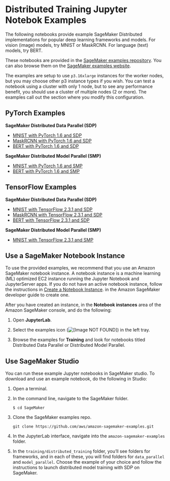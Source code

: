 # Distributed Training Jupyter Notebok Examples<a name="distributed-training-notebook-examples"></a>

The following notebooks provide example SageMaker Distributed implementations for popular deep learning frameworks and models\. For vision \(image\) models, try MNIST or MaskRCNN\. For language \(text\) models, try BERT\.

These notebooks are provided in the [ SageMaker examples repository](https://github.com/aws/amazon-sagemaker-examples/tree/master/training/distributed_training/)\. You can also browse them on the [SageMaker examples website](https://sagemaker-examples.readthedocs.io/en/latest/training/distributed_training/index.html)\.

The examples are setup to use `p3.16xlarge` instances for the worker nodes, but you may choose other p3 instance types if you wish\. You can test a notebook using a cluster with only 1 node, but to see any performance benefit, you should use a cluster of multiple nodes \(2 or more\)\. The examples call out the section where you modify this configuration\.

## PyTorch Examples<a name="distributed-training-notebook-examples-pytorch"></a>

**SageMaker Distributed Data Parallel \(SDP\)**
+ [MNIST with PyTorch 1\.6 and SDP](https://sagemaker-examples.readthedocs.io/en/latest/training/distributed_training/pytorch/data_parallel/mnist/pytorch_smdataparallel_mnist_demo.html)
+ [MaskRCNN with PyTorch 1\.6 and SDP](https://sagemaker-examples.readthedocs.io/en/latest/training/distributed_training/pytorch/data_parallel/maskrcnn/pytorch_smdataparallel_maskrcnn_demo.html)
+ [BERT with PyTorch 1\.6 and SDP](https://sagemaker-examples.readthedocs.io/en/latest/training/distributed_training/pytorch/data_parallel/bert/pytorch_smdataparallel_bert_demo.html)

**SageMaker Distributed Model Parallel \(SMP\)**
+ [MNIST with PyTorch 1\.6 and SMP](https://sagemaker-examples.readthedocs.io/en/latest/training/distributed_training/pytorch/model_parallel/mnist/pytorch_smmodelparallel_mnist.html)
+ [BERT with PyTorch 1\.6 and SMP](https://sagemaker-examples.readthedocs.io/en/latest/training/distributed_training/pytorch/model_parallel/bert/smp_bert_tutorial.html)

## TensorFlow Examples<a name="distributed-training-notebook-examples-tensorflow"></a>

**SageMaker Distributed Data Parallel \(SDP\)**
+ [MNIST with TensorFlow 2\.3\.1 and SDP](https://sagemaker-examples.readthedocs.io/en/latest/training/distributed_training/tensorflow/data_parallel/mnist/tensorflow2_smdataparallel_mnist_demo.html)
+ [MaskRCNN with TensorFlow 2\.3\.1 and SDP](https://sagemaker-examples.readthedocs.io/en/latest/training/distributed_training/pytorch/data_parallel/maskrcnn/tensorflow2_smdataparallel_maskrcnn_demo.html)
+ [BERT with TensorFlow 2\.3\.1 and SDP](https://sagemaker-examples.readthedocs.io/en/latest/training/distributed_training/pytorch/data_parallel/bert/tensorflow2_smdataparallel_bert_demo.html)

**SageMaker Distributed Model Parallel \(SMP\)**
+ [MNIST with TensorFlow 2\.3\.1 and SMP](https://sagemaker-examples.readthedocs.io/en/latest/training/distributed_training/tensorflow/model_parallel/mnist/tensorflow_smmodelparallel_mnist.html)

## Use a SageMaker Notebook Instance<a name="distributed-training-notebook-examples-setup"></a>

To use the provided examples, we recommend that you use an Amazon SageMaker notebook instance\. A notebook instance is a machine learning \(ML\) optimized EC2 instance running the Jupyter Notebook and JupyterServer apps\. If you do not have an active notebook instance, follow the instructions in [Create a Notebook Instance](howitworks-create-ws.md)\. in the Amazon SageMaker developer guide to create one\.

After you have created an instance, in the **Notebook instances** area of the Amazon SageMaker console, and do the following:

1. Open **JupyterLab**\.

1. Select the examples icon \(![\[Image NOT FOUND\]](http://docs.aws.amazon.com/sagemaker/latest/dg/images/distributed/sm_examples_icon.png)\) in the left tray\. 

1. Browse the examples for **Training** and look for notebooks titled Distributed Data Parallel or Distributed Model Parallel\. 

## Use SageMaker Studio<a name="distributed-training-notebook-examples-studio"></a>

You can run these example Jupyter notebooks in SageMaker studio\. To download and use an example notebook, do the following in Studio: 

1. Open a terminal\.

1. In the command line, navigate to the SageMaker folder\.

   ```
   $ cd SageMaker
   ```

1. Clone the SageMaker examples repo\.

   ```
   git clone https://github.com/aws/amazon-sagemaker-examples.git
   ```

1. In the JupyterLab interface, navigate into the `amazon-sagemaker-examples` folder\.

1. In the `training/distributed_training` folder, you’ll see folders for frameworks, and in each of these, you will find folders for `data_parallel` and `model_parallel`\. Choose the example of your choice and follow the instructions to launch distributed model training with SDP on SageMaker\.